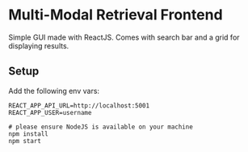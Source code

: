 # Multi-Modal Retrieval Frontend

Simple GUI made with ReactJS. Comes with search bar and a grid for displaying results.

## Setup

Add the following env vars:
```
REACT_APP_API_URL=http://localhost:5001
REACT_APP_USER=username
```

```
# please ensure NodeJS is available on your machine
npm install
npm start
```
